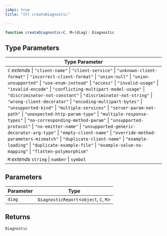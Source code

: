 ```yaml
---
jsApi: true
title: "[F] createDiagnostic"

---
```

```ts
function createDiagnostic<C, M>(diag): Diagnostic
```

## Type Parameters

| Type Parameter |
| ------ |
| `C` *extends* \| `"client-name"` \| `"client-service"` \| `"unknown-client-format"` \| `"incorrect-client-format"` \| `"union-null"` \| `"union-unsupported"` \| `"use-enum-instead"` \| `"access"` \| `"invalid-usage"` \| `"invalid-encode"` \| `"conflicting-multipart-model-usage"` \| `"discriminator-not-constant"` \| `"discriminator-not-string"` \| `"wrong-client-decorator"` \| `"encoding-multipart-bytes"` \| `"unsupported-kind"` \| `"multiple-services"` \| `"server-param-not-path"` \| `"unexpected-http-param-type"` \| `"multiple-response-types"` \| `"no-corresponding-method-param"` \| `"unsupported-protocol"` \| `"no-emitter-name"` \| `"unsupported-generic-decorator-arg-type"` \| `"empty-client-name"` \| `"override-method-parameters-mismatch"` \| `"duplicate-client-name"` \| `"example-loading"` \| `"duplicate-example-file"` \| `"example-value-no-mapping"` \| `"flatten-polymorphism"` |
| `M` *extends* `string` \| `number` \| `symbol` |

## Parameters

| Parameter | Type |
| ------ | ------ |
| `diag` | `DiagnosticReport`<`object`, `C`, `M`\> |

## Returns

`Diagnostic`
